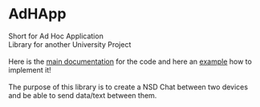 # AdHApp
Short for Ad Hoc Application<br>
Library for another University Project<br><br>
Here is the [main documentation](https://developer.android.com/training/connect-devices-wirelessly/nsd) for the code and here an [example](https://android.googlesource.com/platform/development/+/master/samples/training/NsdChat/src/com/example/android/nsdchat/NsdHelper.java) how to implement it!<br><br>
The purpose of this library is to create a NSD Chat between two devices and be able to send data/text between them.
